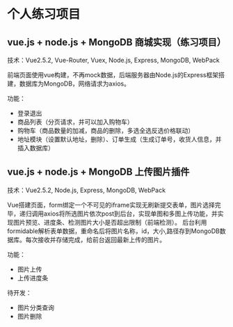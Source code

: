 ﻿# 个人练习项目

## vue.js + node.js + MongoDB 商城实现（练习项目）
技术：Vue2.5.2, Vue-Router, Vuex, Node.js, Express, MongoDB, WebPack

前端页面使用vue构建，不再mock数据，后端服务器由Node.js的Express框架搭建，数据库为MongoDB，网络请求为axios。

功能：

* 登录退出
* 商品列表（分页请求，并可以加入购物车）
* 购物车（商品数量的加减，商品的删除，多选全选反选价格联动）
* 地址模块（设置默认地址，删除）、订单生成（生成订单号，收货人信息，并插入数据库）


## vue.js + node.js + MongoDB 上传图片插件
技术：Vue2.5.2, Node.js, Express, MongoDB, WebPack

Vue搭建页面，form绑定一个不可见的iframe实现无刷新提交表单，图片选择完毕，递归调用axios将所选图片依次post到后台，实现单图和多图上传功能，并实现图片预览、进度条、检测图片大小是否超出限制（前端检测）。
后台利用formidable解析表单数据，重命名后将图片名称，id，大小,路径存到MongoDB数据库。每次接收并存储完成，给前台返回最新上传的图片。

功能：

* 图片上传
* 上传进度条

待开发：

* 图片分类查询
* 图片删除
